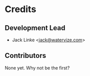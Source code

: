 # Credits

## Development Lead

-   Jack Linke \<<jack@watervize.com>\>

## Contributors

None yet. Why not be the first?